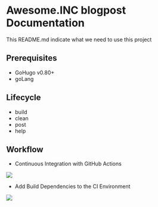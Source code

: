 # Awesome.INC blogpost Documentation
This README.md indicate what we need to use this project

## Prerequisites
- GoHugo v0.80+
- goLang

## Lifecycle
- build
- clean
- post
- help

## Workflow

- Continuous Integration with GitHub Actions

![](https://dduportal.github.io/public/holberton/m3-t0-0.png)

- Add Build Dependencies to the CI Environment

![](https://dduportal.github.io/public/holberton/m3-t1-0.png)
